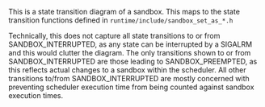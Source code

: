 This is a state transition diagram of a sandbox. This maps to the state transition functions defined in `runtime/include/sandbox_set_as_*.h`

Technically, this does not capture all state transitions to or from SANDBOX_INTERRUPTED, as any state can be interrupted by a SIGALRM and this would clutter the diagram. The only transitions shown to or from SANDBOX_INTERRUPTED are those leading to SANDBOX_PREEMPTED, as this reflects actual changes to a sandbox within the scheduler. All other transitions to/from SANDBOX_INTERRUPTED are mostly concerned with preventing scheduler execution time from being counted against sandbox execution times.
